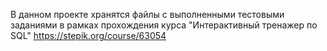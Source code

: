 В данном проекте хранятся файлы с выполненными тестовыми заданиями в рамках прохождения курса "Интерактивный тренажер по SQL" https://stepik.org/course/63054
